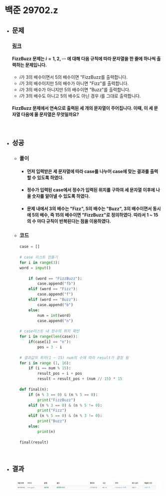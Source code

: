 # 백준 29702.z

- ## 문제
    ### [링크](https://www.acmicpc.net/problem/29702)

    #### FizzBuzz 문제는 $i = 1, 2, \cdots$ 에 대해 다음 규칙에 따라 문자열을 한 줄에 하나씩 출력하는 문제입니다.
    - $i$가 3의 배수이면서 5의 배수이면 "FizzBuzz를 출력합니다.
    - $i$가 3의 배수이지만 5의 배수가 아니면 "Fizz"를 출력합니다.
    - $i$가 3의 배수가 아니지만 5의 배수이면 "Buzz"를 출력합니다.
    - $i$가 3의 배수도 아니고 5의 배수도 아닌 경우 $i$를 그대로 출력합니다.
     
    #### FizzBuzz 문제에서 연속으로 출력된 세 개의 문자열이 주어집니다. 이때, 이 세 문자열 다음에 올 문자열은 무엇일까요?


<br>

- ## 성공

    - ### 풀이
        - #### 먼저 입력받은 세 문자열에 따라 case를 나누어 case에 맞는 결과를 출력할 수 있도록 하였다. 
        - #### 정수가 입력된 case에서 정수가 입력된 위치를 구하여 세 문자열 이후에 나올 숫자를 알아낼 수 있도록 하였다. 
        - #### 문제 내에서 3의 배수는 "Fizz", 5의 배수는 "Buzz", 3의 배수이면서 동시에 5의 배수, 즉 15의 배수이면 "FizzBuzz"로 정의하였다. 따라서 1 ~ 15의 수 마다 규칙이 반복된다는 점을 이용하였다.

    - ### 코드

        ```python
        case = []

        # case 리스트 만들기
        for i in range(3):
        word = input()
    
            if (word == "FizzBuzz"):
                case.append("fb")
            elif (word == "Fizz"):
                case.append("f")
            elif (word == "Buzz"):
                case.append("b")
            else:
                num = int(word)
                case.append("n")

        # case리스트 내 정수의 위치 확인
        for i in range(len(case)):
            if(case[i] == "n"):
                pos = 3 - i

        # 결과값의 위치(1 ~ 15) num의 수에 따라 result가 결정 됨
        for i in range (1, 16):
            if (i == num % 15):
                result_pos = i + pos
                result = result_pos + (num // 15) * 15

        def final(n):
            if (n % 3 == 0) & (n % 5 == 0):
                print("FizzBuzz")
            elif (n % 3 == 0) & (n % 5 != 0):
                print("Fizz")
            elif (n % 5 == 0) & (n % 3 != 0):
                print("Buzz")
            else:
                print(n)

        final(result)

</br>

- ## 결과

    ![alt text](image/29702_결과.png)